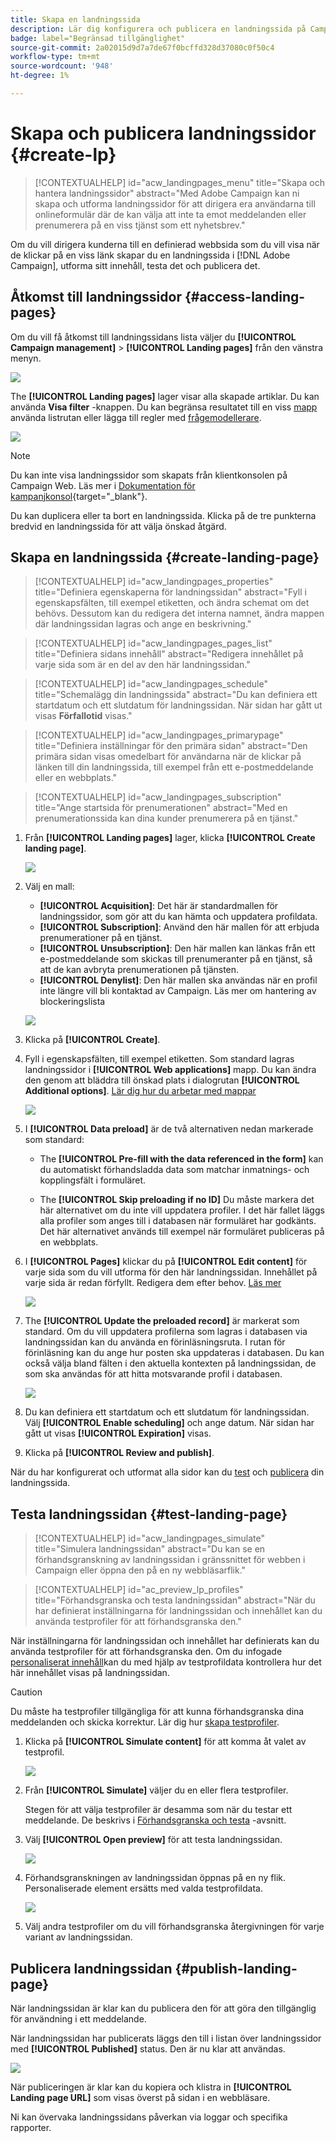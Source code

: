 ```yaml
---
title: Skapa en landningssida
description: Lär dig konfigurera och publicera en landningssida på Campaign Web
badge: label="Begränsad tillgänglighet"
source-git-commit: 2a02015d9d7a7de67f0bcffd328d37080c0f50c4
workflow-type: tm+mt
source-wordcount: '948'
ht-degree: 1%

---
```


# Skapa och publicera landningssidor {#create-lp}

>[!CONTEXTUALHELP]
>id="acw_landingpages_menu"
>title="Skapa och hantera landningssidor"
>abstract="Med Adobe Campaign kan ni skapa och utforma landningssidor för att dirigera era användarna till onlineformulär där de kan välja att inte ta emot meddelanden eller prenumerera på en viss tjänst som ett nyhetsbrev."

Om du vill dirigera kunderna till en definierad webbsida som du vill visa när de klickar på en viss länk skapar du en landningssida i [!DNL Adobe Campaign], utforma sitt innehåll, testa det och publicera det.

## Åtkomst till landningssidor {#access-landing-pages}

Om du vill få åtkomst till landningssidans lista väljer du **[!UICONTROL Campaign management]** > **[!UICONTROL Landing pages]** från den vänstra menyn.

![](assets/lp-inventory.png)

The **[!UICONTROL Landing pages]** lager visar alla skapade artiklar. Du kan använda **Visa filter** -knappen. Du kan begränsa resultatet till en viss [mapp](../get-started/permissions.md#folders) använda listrutan eller lägga till regler med [frågemodellerare](../query/query-modeler-overview.md).

![](assets/lp-inventory-filter.png)

<!--From this list, you can access the [landing page Live report](../reports/lp-report-live.md) or [landing page Global report](../reports/lp-report-global.md) for published items.-->

>[!NOTE]
>
>Du kan inte visa landningssidor som skapats från klientkonsolen på Campaign Web. Läs mer i [Dokumentation för kampanjkonsol](https://experienceleague.adobe.com/docs/campaign/campaign-v8/content/webapps.html){target="_blank"}.

<!--If you unpublish a landing page which is referenced in a message, the link to the landing page will be broken and an error page will be displayed. You cannot delete a published landing page. To delete it, you must first unpublish it.-->

Du kan duplicera eller ta bort en landningssida. Klicka på de tre punkterna bredvid en landningssida för att välja önskad åtgärd.

## Skapa en landningssida {#create-landing-page}

>[!CONTEXTUALHELP]
>id="acw_landingpages_properties"
>title="Definiera egenskaperna för landningssidan"
>abstract="Fyll i egenskapsfälten, till exempel etiketten, och ändra schemat om det behövs. Dessutom kan du redigera det interna namnet, ändra mappen där landningssidan lagras och ange en beskrivning."

>[!CONTEXTUALHELP]
>id="acw_landingpages_pages_list"
>title="Definiera sidans innehåll"
>abstract="Redigera innehållet på varje sida som är en del av den här landningssidan."

>[!CONTEXTUALHELP]
>id="acw_landingpages_schedule"
>title="Schemalägg din landningssida"
>abstract="Du kan definiera ett startdatum och ett slutdatum för landningssidan. När sidan har gått ut visas **Förfallotid** visas."


>[!CONTEXTUALHELP]
>id="acw_landingpages_primarypage"
>title="Definiera inställningar för den primära sidan"
>abstract="Den primära sidan visas omedelbart för användarna när de klickar på länken till din landningssida, till exempel från ett e-postmeddelande eller en webbplats."

>[!CONTEXTUALHELP]
>id="acw_landingpages_subscription"
>title="Ange startsida för prenumerationen"
>abstract="Med en prenumerationssida kan dina kunder prenumerera på en tjänst."

<!--The main steps to create landing pages are as follows:

![](assets/lp-creation-process.png)-->

1. Från **[!UICONTROL Landing pages]** lager, klicka **[!UICONTROL Create landing page]**.

   ![](assets/lp-create-button.png)

1. Välj en mall:
   * **[!UICONTROL Acquisition]**: Det här är standardmallen för landningssidor, som gör att du kan hämta och uppdatera profildata.
   * **[!UICONTROL Subscription]**: Använd den här mallen för att erbjuda prenumerationer på en tjänst.
   * **[!UICONTROL Unsubscription]**: Den här mallen kan länkas från ett e-postmeddelande som skickas till prenumeranter på en tjänst, så att de kan avbryta prenumerationen på tjänsten.
   * **[!UICONTROL Denylist]**: Den här mallen ska användas när en profil inte längre vill bli kontaktad av Campaign. Läs mer om hantering av blockeringslista

   ![](assets/lp-templates.png)

1. Klicka på **[!UICONTROL Create]**.

1. Fyll i egenskapsfälten, till exempel etiketten. Som standard lagras landningssidor i **[!UICONTROL Web applications]** mapp. Du kan ändra den genom att bläddra till önskad plats i dialogrutan **[!UICONTROL Additional options]**. [Lär dig hur du arbetar med mappar](../get-started/permissions.md#folders)

   ![](assets/lp-properties.png)

1. I **[!UICONTROL Data preload]** är de två alternativen nedan markerade som standard:

   * The **[!UICONTROL Pre-fill with the data referenced in the form]** kan du automatiskt förhandsladda data som matchar inmatnings- och kopplingsfält i formuläret.

   * The **[!UICONTROL Skip preloading if no ID]** Du måste markera det här alternativet om du inte vill uppdatera profiler. I det här fallet läggs alla profiler som anges till i databasen när formuläret har godkänts. Det här alternativet används till exempel när formuläret publiceras på en webbplats.

1. I **[!UICONTROL Pages]** klickar du på **[!UICONTROL Edit content]** för varje sida som du vill utforma för den här landningssidan. Innehållet på varje sida är redan förfyllt. Redigera dem efter behov. [Läs mer](lp-content.md)

   ![](assets/lp-pages.png)

1. The **[!UICONTROL Update the preloaded record]** är markerat som standard. Om du vill uppdatera profilerna som lagras i databasen via landningssidan kan du använda en förinläsningsruta. I rutan för förinläsning kan du ange hur posten ska uppdateras i databasen. Du kan också välja bland fälten i den aktuella kontexten på landningssidan, de som ska användas för att hitta motsvarande profil i databasen.

   ![](assets/lp-storage-schedule.png)

1. Du kan definiera ett startdatum och ett slutdatum för landningssidan. Välj **[!UICONTROL Enable scheduling]** och ange datum. När sidan har gått ut visas **[!UICONTROL Expiration]** visas.

1. Klicka på **[!UICONTROL Review and publish]**.

När du har konfigurerat och utformat alla sidor kan du [test](#test-landing-page) och [publicera](#publish-landing-page) din landningssida.

## Testa landningssidan {#test-landing-page}

>[!CONTEXTUALHELP]
>id="acw_landingpages_simulate"
>title="Simulera landningssidan"
>abstract="Du kan se en förhandsgranskning av landningssidan i gränssnittet för webben i Campaign eller öppna den på en ny webbläsarflik."

>[!CONTEXTUALHELP]
>id="ac_preview_lp_profiles"
>title="Förhandsgranska och testa landningssidan"
>abstract="När du har definierat inställningarna för landningssidan och innehållet kan du använda testprofiler för att förhandsgranska den."

När inställningarna för landningssidan och innehållet har definierats kan du använda testprofiler för att förhandsgranska den. Om du infogade [personaliserat innehåll](../personalization/gs-personalization.md)kan du med hjälp av testprofildata kontrollera hur det här innehållet visas på landningssidan.

>[!CAUTION]
>
>Du måste ha testprofiler tillgängliga för att kunna förhandsgranska dina meddelanden och skicka korrektur. Lär dig hur [skapa testprofiler](../audience/test-profiles.md).

1. Klicka på **[!UICONTROL Simulate content]** för att komma åt valet av testprofil.

   ![](assets/lp-simulate-content.png)

1. Från **[!UICONTROL Simulate]** väljer du en eller flera testprofiler.

   Stegen för att välja testprofiler är desamma som när du testar ett meddelande. De beskrivs i [Förhandsgranska och testa](../preview-test/preview-test.md) -avsnitt.

1. Välj **[!UICONTROL Open preview]** för att testa landningssidan.

   ![](assets/lp-open-preview.png)

1. Förhandsgranskningen av landningssidan öppnas på en ny flik. Personaliserade element ersätts med valda testprofildata.

   ![](assets/lp-preview.png)

1. Välj andra testprofiler om du vill förhandsgranska återgivningen för varje variant av landningssidan.

<!--Can you preview Confirmation/Error/Expiration pages?-->

## Publicera landningssidan {#publish-landing-page}

När landningssidan är klar kan du publicera den för att göra den tillgänglig för användning i ett meddelande.

När landningssidan har publicerats läggs den till i listan över landningssidor med **[!UICONTROL Published]** status. Den är nu klar att användas.

![](assets/lp-published.png)

När publiceringen är klar kan du kopiera och klistra in **[!UICONTROL Landing page URL]** som visas överst på sidan i en webbläsare.

Ni kan övervaka landningssidans påverkan via loggar och specifika rapporter.
